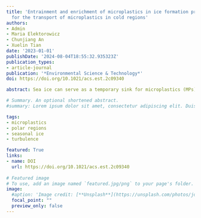 ```yaml
---
title: 'Entrainment and enrichment of microplastics in ice formation processes: Implications
  for the transport of microplastics in cold regions'
authors:
- Admin
- Maria Elektorowicz
- Chunjiang An
- Xuelin Tian
date: '2023-01-01'
publishDate: '2024-08-04T18:55:32.935323Z'
publication_types:
- article-journal
publication: '*Environmental Science & Technology*'
doi: https://doi.org/10.1021/acs.est.2c09340

abstract: Sea ice can serve as a temporary sink for microplastics (MPs), and thus, it too can function as a secondary source of and transport medium for MPs. This study aimed to explore the effect of various MP properties and environmental characteristics on the entrainment and enrichment of MPs in ice under varying turbulence conditions. It was found that high rotation speed in freshwater distinctively enhanced the entrainment of hydrophobic MPs in ice, this being attributable to the combined effects of frazil ice and air bubbles. The hydrophobic nature of these MPs caused them to be attracted to the water/air or water/ice interface. However, in saline water, high turbulence inhibited the entrainment of all of the MP types under study. The ice crystals formed a loose structure in saline water instead of congealing, and this allowed the exchange of MPs between ice and water, leading to the rapid expulsion of MPs from the ice. The enrichment factors of all the MPs under study increased in calm saline water compared to in calm freshwater. The results revealed that the entrainment and enrichment of MPs in ice can be critical pathways affecting their fate in cold regions.

# Summary. An optional shortened abstract.
#summary: Lorem ipsum dolor sit amet, consectetur adipiscing elit. Duis posuere tellus ac convallis placerat. Proin tincidunt magna sed ex sollicitudin condimentum.

tags:
- microplastics
- polar regions
- seasonal ice
- turbulence

featured: True
links:
- name: DOI
  url: https://doi.org/10.1021/acs.est.2c09340
  
# Featured image
# To use, add an image named `featured.jpg/png` to your page's folder. 
image:
  #aption: 'Image credit: [**Unsplash**](https://unsplash.com/photos/jdD8gXaTZsc)'
  focal_point: ""
  preview_only: false
---
```

